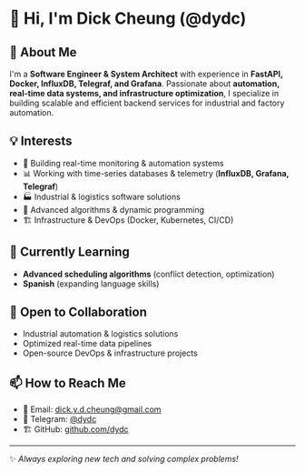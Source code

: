 # 👋 Hi, I'm Dick Cheung (@dydc)

## 🚀 About Me
I'm a **Software Engineer & System Architect** with experience in **FastAPI, Docker, InfluxDB, Telegraf, and Grafana**. Passionate about **automation, real-time data systems, and infrastructure optimization**, I specialize in building scalable and efficient backend services for industrial and factory automation.

## 💡 Interests
- 🔧 Building real-time monitoring & automation systems
- 📊 Working with time-series databases & telemetry (**InfluxDB, Grafana, Telegraf**)
- 🏭 Industrial & logistics software solutions
- 🤖 Advanced algorithms & dynamic programming
- 🏗️ Infrastructure & DevOps (Docker, Kubernetes, CI/CD)

## 🌱 Currently Learning
- **Advanced scheduling algorithms** (conflict detection, optimization)
- **Spanish** (expanding language skills)

## 🤝 Open to Collaboration
- Industrial automation & logistics solutions
- Optimized real-time data pipelines
- Open-source DevOps & infrastructure projects

## 📫 How to Reach Me
- 📧 Email: dick.y.d.cheung@gmail.com
- 💬 Telegram: [@dydc](https://t.me/dickcheung)
- 🏗️ GitHub: [github.com/dydc](https://github.com/dydc)

---
✨ *Always exploring new tech and solving complex problems!*

